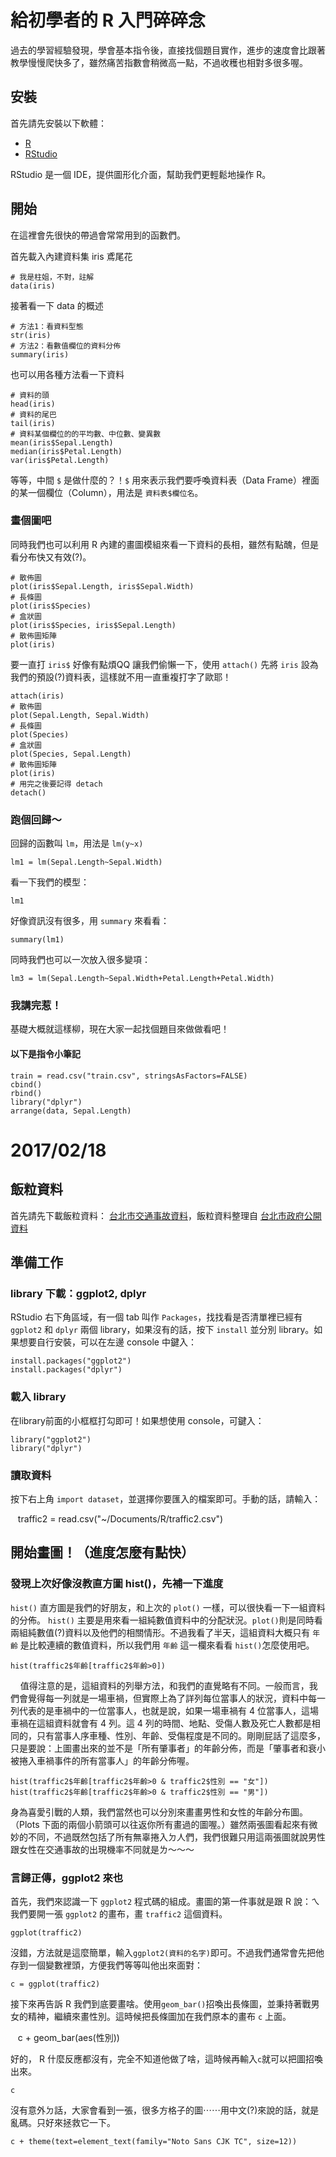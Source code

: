# 給初學者的 R 入門碎碎念
過去的學習經驗發現，學會基本指令後，直接找個題目實作，進步的速度會比跟著教學慢慢爬快多了，雖然痛苦指數會稍微高一點，不過收穫也相對多很多喔。
## 安裝
首先請先安裝以下軟體：
- [R](https://www.r-project.org/)
- [RStudio](https://www.rstudio.com/products/rstudio/download3/)

RStudio 是一個 IDE，提供圖形化介面，幫助我們更輕鬆地操作 R。
## 開始
在這裡會先很快的帶過會常常用到的函數們。

首先載入內建資料集 iris 鳶尾花

    # 我是柱姐，不對，註解
    data(iris)
接著看一下 data 的概述

    # 方法1：看資料型態
    str(iris)
    # 方法2：看數值欄位的資料分佈
    summary(iris)

也可以用各種方法看一下資料

    # 資料的頭
    head(iris)
    # 資料的尾巴
    tail(iris)
    # 資料某個欄位的的平均數、中位數、變異數
    mean(iris$Sepal.Length)
    median(iris$Petal.Length)
    var(iris$Petal.Length)

等等，中間 ````$```` 是做什麼的？！````$```` 用來表示我們要呼喚資料表（Data Frame）裡面的某一個欄位（Column），用法是 ````資料表$欄位名````。

### 畫個圖吧
同時我們也可以利用 R 內建的畫圖模組來看一下資料的長相，雖然有點醜，但是看分布快又有效(?)。

    # 散佈圖
    plot(iris$Sepal.Length, iris$Sepal.Width)
    # 長條圖
    plot(iris$Species)
    # 盒狀圖
    plot(iris$Species, iris$Sepal.Length)
    # 散佈圖矩陣
    plot(iris)

要一直打 ````iris$```` 好像有點煩QQ 讓我們偷懶一下，使用 ````attach()```` 先將 ````iris```` 設為我們的預設(?)資料表，這樣就不用一直重複打字了歐耶！

    attach(iris)
    # 散佈圖
    plot(Sepal.Length, Sepal.Width)
    # 長條圖
    plot(Species)
    # 盒狀圖
    plot(Species, Sepal.Length)
    # 散佈圖矩陣
    plot(iris)
    # 用完之後要記得 detach
    detach()
    
### 跑個回歸～
回歸的函數叫 ````lm````，用法是 ````lm(y~x)````

    lm1 = lm(Sepal.Length~Sepal.Width)
    
看一下我們的模型：

    lm1

好像資訊沒有很多，用 ````summary```` 來看看：

    summary(lm1)
    
同時我們也可以一次放入很多變項：

    lm3 = lm(Sepal.Length~Sepal.Width+Petal.Length+Petal.Width)

### 我講完惹！
基礎大概就這樣柳，現在大家一起找個題目來做做看吧！
#### 以下是指令小筆記
    train = read.csv("train.csv", stringsAsFactors=FALSE)
    cbind()
    rbind()
    library("dplyr")
    arrange(data, Sepal.Length)
    
# 2017/02/18

## 飯粒資料

首先請先下載飯粒資料： [台北市交通事故資料](https://drive.google.com/open?id=1MvyXiyolhs-NzPa61FDqktyzyptrX2wf5-1rXo7SdU0)，飯粒資料整理自 [台北市政府公開資料](http://data.taipei/opendata/datalist/datasetMeta?oid=2f238b4f-1b27-4085-93e9-d684ef0e2735)

## 準備工作
### library 下載：ggplot2, dplyr

RStudio 右下角區域，有一個 tab 叫作 `Packages`，找找看是否清單裡已經有 `ggplot2` 和 `dplyr` 兩個 library，如果沒有的話，按下 `install` 並分別 library。如果想要自行安裝，可以在左邊 console 中鍵入：

    install.packages("ggplot2")
    install.packages("dplyr")

### 載入 library

在library前面的小框框打勾即可！如果想使用 console，可鍵入：

    library("ggplot2")
    library("dplyr")

### 讀取資料

按下右上角 `import dataset`，並選擇你要匯入的檔案即可。手動的話，請輸入：

    traffic2 = read.csv("~/Documents/R/traffic2.csv")

## 開始畫圖！（進度怎麼有點快）
### 發現上次好像沒教直方圖 hist()，先補一下進度

`hist()` 直方圖是我們的好朋友，和上次的 `plot()` 一樣，可以很快看一下一組資料的分佈。 `hist()` 主要是用來看一組純數值資料中的分配狀況。`plot()`則是同時看兩組純數值(?)資料以及他們的相關情形。不過我看了半天，這組資料大概只有 `年齡` 是比較連續的數值資料，所以我們用 `年齡` 這一欄來看看 `hist()`怎麼使用吧。

    hist(traffic2$年齡[traffic2$年齡>0])
    
值得注意的是，這組資料的列舉方法，和我們的直覺略有不同。一般而言，我們會覺得每一列就是一場車禍，但實際上為了詳列每位當事人的狀況，資料中每一列代表的是車禍中的一位當事人，也就是說，如果一場車禍有 4 位當事人，這場車禍在這組資料就會有 4 列。這 4 列的時間、地點、受傷人數及死亡人數都是相同的，只有當事人序車種、性別、年齡、受傷程度是不同的。剛剛屁話了這麼多，只是要說：上圖畫出來的並不是「所有肇事者」的年齡分佈，而是「肇事者和衰小被捲入車禍事件的所有當事人」的年齡分佈喔。

    hist(traffic2$年齡[traffic2$年齡>0 & traffic2$性別 == "女"])
    hist(traffic2$年齡[traffic2$年齡>0 & traffic2$性別 == "男"])
    
身為喜愛引戰的人類，我們當然也可以分別來畫畫男性和女性的年齡分布圖。（Plots 下面的兩個小箭頭可以往返你所有畫過的圖喔。）雖然兩張圖看起來有微妙的不同，不過既然包括了所有無辜捲入ㄉ人們，我們很難只用這兩張圖就說男性跟女性在交通事故的出現機率不同就是ㄌ～～～

### 言歸正傳，ggplot2 來也

首先，我們來認識一下 `ggplot2` 程式碼的組成。畫圖的第一件事就是跟 R 說：ㄟ我們要開一張 `ggplot2` 的畫布，畫 `traffic2` 這個資料。

    ggplot(traffic2)

沒錯，方法就是這麼簡單，輸入`ggplot2(資料的名字)`即可。不過我們通常會先把他存到一個變數裡頭，方便我們等等叫他出來面對：

    c = ggplot(traffic2)

接下來再告訴 R 我們到底要畫啥。使用`geom_bar()`招喚出長條圖，並秉持著戰男女的精神，繼續來畫性別。這時候把長條圖加在我們原本的畫布 `c` 上面。

    c + geom_bar(aes(性別))

好的， R 什麼反應都沒有，完全不知道他做了啥，這時候再輸入`c`就可以把圖招喚出來。

    c

沒有意外ㄉ話，大家會看到一張，很多方格子的圖⋯⋯用中文(?)來說的話，就是亂碼。只好來拯救它一下。

    c + theme(text=element_text(family="Noto Sans CJK TC", size=12))
    

